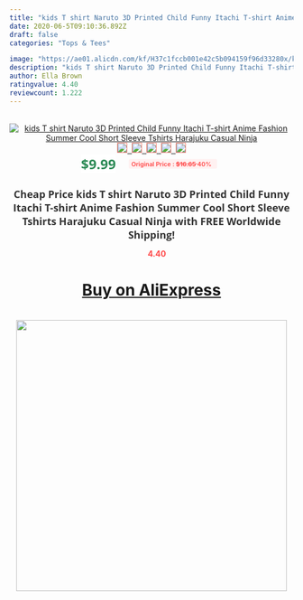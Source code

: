 ```yaml
---
title: "kids T shirt Naruto 3D Printed Child Funny Itachi T-shirt Anime Fashion Summer Cool Short Sleeve Tshirts Harajuku Casual Ninja"
date: 2020-06-5T09:10:36.892Z
draft: false
categories: "Tops & Tees"

image: "https://ae01.alicdn.com/kf/H37c1fccb001e42c5b094159f96d33280x/kids-T-shirt-Naruto-3D-Printed-Child-Funny-Itachi-T-shirt-Anime-Fashion-Summer-Cool-Short.jpg"
description: "kids T shirt Naruto 3D Printed Child Funny Itachi T-shirt Anime Fashion Summer Cool Short Sleeve Tshirts Harajuku Casual Ninja"
author: Ella Brown
ratingvalue: 4.40
reviewcount: 1.222
---
```

<br>
<div style="text-align: center;">
<a href="https://s.click.aliexpress.com/e/_AlNpAV" target="_blank" rel="nofollow noopener noreferrer"><img alt="kids T shirt Naruto 3D Printed Child Funny Itachi T-shirt Anime Fashion Summer Cool Short Sleeve Tshirts Harajuku Casual Ninja" class="magnifier-image" src="https://ae01.alicdn.com/kf/H37c1fccb001e42c5b094159f96d33280x/kids-T-shirt-Naruto-3D-Printed-Child-Funny-Itachi-T-shirt-Anime-Fashion-Summer-Cool-Short.jpg_640x640.jpg">
<br>
<img style="border:1px solid salmon" src="https://ae01.alicdn.com/kf/H37c1fccb001e42c5b094159f96d33280x/kids-T-shirt-Naruto-3D-Printed-Child-Funny-Itachi-T-shirt-Anime-Fashion-Summer-Cool-Short.jpg_120x120.jpg">&nbsp;&nbsp;<img style="border:1px solid salmon" src="https://ae01.alicdn.com/kf/Hf9362bfe1d5e4c4991a2fa6cb378f0f1Y/kids-T-shirt-Naruto-3D-Printed-Child-Funny-Itachi-T-shirt-Anime-Fashion-Summer-Cool-Short.jpg_120x120.jpg">&nbsp;&nbsp;<img style="border:1px solid salmon" src="https://ae01.alicdn.com/kf/H99c5cb8930684691bf20145c9d9d2bfcV/kids-T-shirt-Naruto-3D-Printed-Child-Funny-Itachi-T-shirt-Anime-Fashion-Summer-Cool-Short.jpg_120x120.jpg">&nbsp;&nbsp;<img style="border:1px solid salmon" src="https://ae01.alicdn.com/kf/H6165fa5ad9614991a1cbbbd376ba2ff4C/kids-T-shirt-Naruto-3D-Printed-Child-Funny-Itachi-T-shirt-Anime-Fashion-Summer-Cool-Short.jpg_120x120.jpg">&nbsp;&nbsp;<img style="border:1px solid salmon" src="https://ae01.alicdn.com/kf/H1d6456fda3f645ce9b362a0723575356Q/kids-T-shirt-Naruto-3D-Printed-Child-Funny-Itachi-T-shirt-Anime-Fashion-Summer-Cool-Short.jpg_120x120.jpg"></a></div><br0>
<div style="text-align: center;"><span style="background-color: white; border: 0px; box-sizing: border-box; color: seagreen; display: inline-block; font-family: &quot;open sans&quot; , &quot;arial&quot; , &quot;helvetica&quot; , sans-serif , &quot;heiti&quot;; font-size: 24px; font-stretch: inherit; font-weight: 700; line-height: inherit; margin: 0px 10px 0px 0px; padding: 0px; vertical-align: middle;">$9.99 </span>
<span style="background: rgb(255 , 241 , 241); border-radius: 3px; border: 0px; box-sizing: border-box; color: #ff4747; display: inline-block; font-family: inherit; font-size: 12px; font-stretch: inherit; font-style: inherit; font-variant: inherit; font-weight: 600; line-height: inherit; margin: 0px; padding: 2px 5px; transform: scale(0.9); vertical-align: middle;">Original Price : <b style="text-decoration: line-through;">$16.65 </b> 40%&nbsp;&nbsp;</span></div>
<h1 style="color: #333333; display: inline-block; font-family: &quot;open sans&quot; , &quot;arial&quot; , &quot;helvetica&quot; , sans-serif , &quot;heiti&quot;; font-size: 18px; font-stretch: inherit; font-weight: 700; text-align: center;">Cheap Price kids T shirt Naruto 3D Printed Child Funny Itachi T-shirt Anime Fashion Summer Cool Short Sleeve Tshirts Harajuku Casual Ninja with FREE Worldwide Shipping!</h1>
<div style="color: #ff4747; text-align: center;">
<img src="https://4.bp.blogspot.com/-M0ZcTcb-5uY/XleCXlxnR4I/AAAAAAAAAEc/OrjgMkXV1oMQFaCRZj5HQwOCBcu3w1FegCPcBGAYYCw/s1600/star.png" style="height: 15px;">&nbsp;<b>4.40</b></div>
<div class="button_cont" align="center"><a class="buynow_a" href="https://s.click.aliexpress.com/e/_AlNpAV" target="_blank" rel="nofollow noopener noreferrer"><H1>Buy on AliExpress</H1></a></div><br>
<div class="separator" style="clear: both; text-align: center;">
<img src="https://lh3.googleusercontent.com/-pTy5HemUv9M/XlePHvY0dAI/AAAAAAAAAE4/0nX5iRUoIWY8eMW9Dpxeirr157OZliDIgCLcBGAsYHQ/s1600/badge.gif" width="480">
</div>
